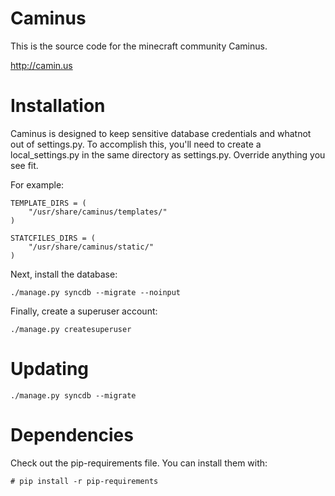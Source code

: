 # Caminus

This is the source code for the minecraft community Caminus.

http://camin.us

# Installation

Caminus is designed to keep sensitive database credentials and whatnot out of settings.py. To accomplish this,
you'll need to create a local_settings.py in the same directory as settings.py. Override anything you see fit.

For example:

    TEMPLATE_DIRS = (
        "/usr/share/caminus/templates/"
    )
    
    STATCFILES_DIRS = (
        "/usr/share/caminus/static/"
    )
    
Next, install the database:

    ./manage.py syncdb --migrate --noinput
    
Finally, create a superuser account:

    ./manage.py createsuperuser

# Updating

    ./manage.py syncdb --migrate

# Dependencies

Check out the pip-requirements file. You can install them with:

    # pip install -r pip-requirements
